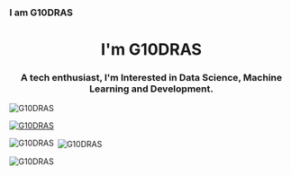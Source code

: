 ### I am G10DRAS

<!--
**G10DRAS/G10DRAS** is a ✨ _special_ ✨ repository because its `README.md` (this file) appears on your GitHub profile.

Here are some ideas to get you started:

- 🔭 I’m currently working on ...
- 🌱 I’m currently learning ...
- 👯 I’m looking to collaborate on ...
- 🤔 I’m looking for help with ...
- 💬 Ask me about ...
- 📫 How to reach me: ...
- 😄 Pronouns: ...
- ⚡ Fun fact: ...
-->
<h1 align="center">I'm G10DRAS</h1>
<h3 align="center">A tech enthusiast, I'm Interested in Data Science, Machine Learning and Development.</h3>

<p align="left"> <img src="https://komarev.com/ghpvc/?username=G10DRAS&label=Profile%20views&color=0e75b6&style=flat" alt="G10DRAS" /> </p>

<p align="left"> <a href="https://github.com/ryo-ma/github-profile-trophy"><img src="https://github-profile-trophy.vercel.app/?username=G10DRAS" alt="G10DRAS" /></a> </p>

<p><img align="left" src="https://github-readme-stats.vercel.app/api/top-langs?username=G10DRAS&show_icons=true&locale=en&layout=compact" alt="G10DRAS" /></p>

<p>&nbsp;<img align="center" src="https://github-readme-stats.vercel.app/api?username=G10DRAS&show_icons=true&locale=en" alt="G10DRAS" /></p>

<p><img align="center" src="https://github-readme-streak-stats.herokuapp.com/?user=G10DRAS&" alt="G10DRAS" /></p>
